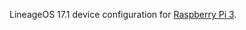 LineageOS 17.1 device configuration for [Raspberry Pi 3](http://konstakang.com/devices/rpi3/LineageOS17.1).
